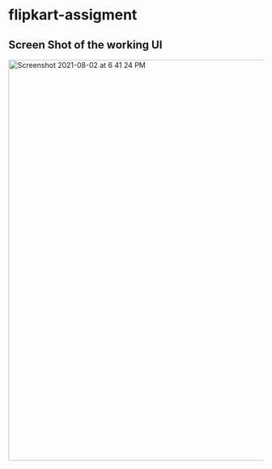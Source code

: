 # flipkart-assigment

## Screen Shot of the working UI

<img width="793" alt="Screenshot 2021-08-02 at 6 41 24 PM" src="https://user-images.githubusercontent.com/38528859/127867394-5194dc70-95c0-410c-ae5b-6402be66a603.png">
